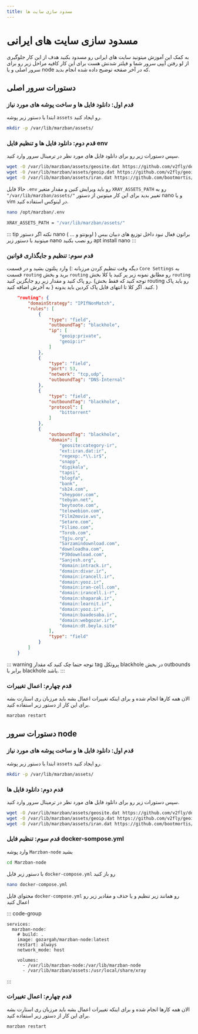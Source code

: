 ```yaml
---
title: مسدود سازی سایت ها
---
```


# مسدود سازی سایت های ایرانی 
به کمک این آموزش میتونید سایت های ایرانی رو مسدود بکنید هدف از این کار جلوگیری از لو رفتن آیپی سرور شما و فیلتر شدنش هست برای این کار کافیه مراحل زیر رو برای سرور اصلی و یا node که در آخر صفحه توضیح داده شده انجام بدید.

## دستورات سرور اصلی
### قدم اول: دانلود فایل ها و ساخت پوشه های مورد نیاز
ابتدا با دستور زیر پوشه `assets` رو ایجاد کنید.
``` bash
mkdir -p /var/lib/marzban/assets/
```
### قدم دوم: دانلود فایل ها و تنظیم فایل env
سپس دستورات زیر رو برای دانلود فایل های مورد نظر در ترمینال سرور وارد کنید.
``` bash
wget -O /var/lib/marzban/assets/geosite.dat https://github.com/v2fly/domain-list-community/releases/latest/download/dlc.dat
wget -O /var/lib/marzban/assets/geoip.dat https://github.com/v2fly/geoip/releases/latest/download/geoip.dat
wget -O /var/lib/marzban/assets/iran.dat https://github.com/bootmortis/iran-hosted-domains/releases/latest/download/iran.dat
```
حالا فایل `.env` رو باید ویرایش کنین و مقدار متغیر `XRAY_ASSETS_PATH` رو به `"/var/lib/marzban/assets/"` تغییر بدید برای این کار میتونین از دستور nano و یا vim در لینوکس استفاده کنید.
``` bash
nano /opt/marzban/.env
```
``` bash
XRAY_ASSETS_PATH = "/var/lib/marzban/assets/"
```

::: tip نکته
اگر دستور nano براتون فعال نبود داخل توزیع های دبیان بیس ( اوبونتو و ... ) میتونید با دستور زیر nano رو نصب بکنید
apt install nano
:::

### قدم سوم: تنظیم و جایگذاری قوانین
دیگه وقت تنظیم کردن مرزبانه :) وارد پنلتون بشید و در قسمت `Core Settings` به قسمت `routing` برید و بخش `routing` رو مطابق نمونه زیر پر کنید یا کلا بخش `routing` رو پاک کنید و مقدار زیر رو جایگزین کنید.
(توجه کنید که فقط بخش routing رو باید پاک کنید. اگر کلا تا انتهای فایل پاک کردین باید یدونه { به آخرش اضافه کنید. )
``` json
    "routing": {
        "domainStrategy": "IPIfNonMatch",
        "rules": [
            {
                "type": "field",
                "outboundTag": "blackhole",
                "ip": [
                    "geoip:private",
                    "geoip:ir"
                ]
            },
            {
                "type": "field",
                "port": 53,
                "network": "tcp,udp",
                "outboundTag": "DNS-Internal"
            },
            {
                "type": "field",
                "outboundTag": "blackhole",
                "protocol": [
                    "bittorrent"
                ]
            },
            {
                "outboundTag": "blackhole",
                "domain": [
                    "geosite:category-ir",
                    "ext:iran.dat:ir",
                    "regexp:.*\\.ir$",
                    "snapp",
                    "digikala",
                    "tapsi",
                    "blogfa",
                    "bank",
                    "sb24.com",
                    "sheypoor.com",
                    "tebyan.net",
                    "beytoote.com",
                    "telewebion.com",
                    "Film2movie.ws",
                    "Setare.com",
                    "Filimo.com",
                    "Torob.com",
                    "Tgju.org",
                    "Sarzamindownload.com",
                    "downloadha.com",
                    "P30download.com",
                    "Sanjesh.org",
                    "domain:intrack.ir",
                    "domain:divar.ir",
                    "domain:irancell.ir",
                    "domain:yooz.ir",
                    "domain:iran-cell.com",
                    "domain:irancell.i-r",
                    "domain:shaparak.ir",
                    "domain:learnit.ir",
                    "domain:yooz.ir",
                    "domain:baadesaba.ir",
                    "domain:webgozar.ir",
                    "domain:dt.beyla.site"
                ],
                "type": "field"
            }
        ]
    }
```

::: warning توجه
حتما چک کنید که مقدار tag پروتکل blackhole در بخش outbounds برابر با blackhole باشد.
:::

### قدم چهارم: اعمال تغییرات
الان همه کارها انجام شده و برای اینکه تغییرات اعمال بشه باید مرزبان ری استارت بشه برای این کار از دستور زیر استفاده کنید.
``` bash
marzban restart
```

## دستورات سرور node

### قدم اول: دانلود فایل ها و ساخت پوشه های مورد نیاز
ابتدا با دستور زیر پوشه `assets` رو ایجاد کنید.
``` bash
mkdir -p /var/lib/marzban/assets/
```
### قدم دوم: دانلود فایل ها
سپس دستورات زیر رو برای دانلود فایل های مورد نظر در ترمینال سرور وارد کنید.
``` bash
wget -O /var/lib/marzban/assets/geosite.dat https://github.com/v2fly/domain-list-community/releases/latest/download/dlc.dat
wget -O /var/lib/marzban/assets/geoip.dat https://github.com/v2fly/geoip/releases/latest/download/geoip.dat
wget -O /var/lib/marzban/assets/iran.dat https://github.com/bootmortis/iran-hosted-domains/releases/latest/download/iran.dat
```
 ### قدم سوم: تنظیم فایل docker-sompose.yml
 وارد پوشه `Marzban-node` بشید
``` bash
cd Marzban-node
```
با دستور زیر فایل `docker-compose.yml` رو باز کنید
``` bash
nano docker-compose.yml
```
محتوای فایل `docker-compose.yml` رو همانند زیر تنظیم و یا حذف و مقادیر زیر رو اعمال کنید

::: code-group
``` [docker-compose.yml]
services:
  marzban-node:
    # build: .
    image: gozargah/marzban-node:latest
    restart: always
    network_mode: host

    volumes:
      - /var/lib/marzban-node:/var/lib/marzban-node
      - /var/lib/marzban/assets:/usr/local/share/xray
```
:::

### قدم چهارم: اعمال تغییرات
الان همه کارها انجام شده و برای اینکه تغییرات اعمال بشه باید مرزبان ری استارت بشه برای این کار از دستور زیر استفاده کنید.
``` bash
marzban restart
```
